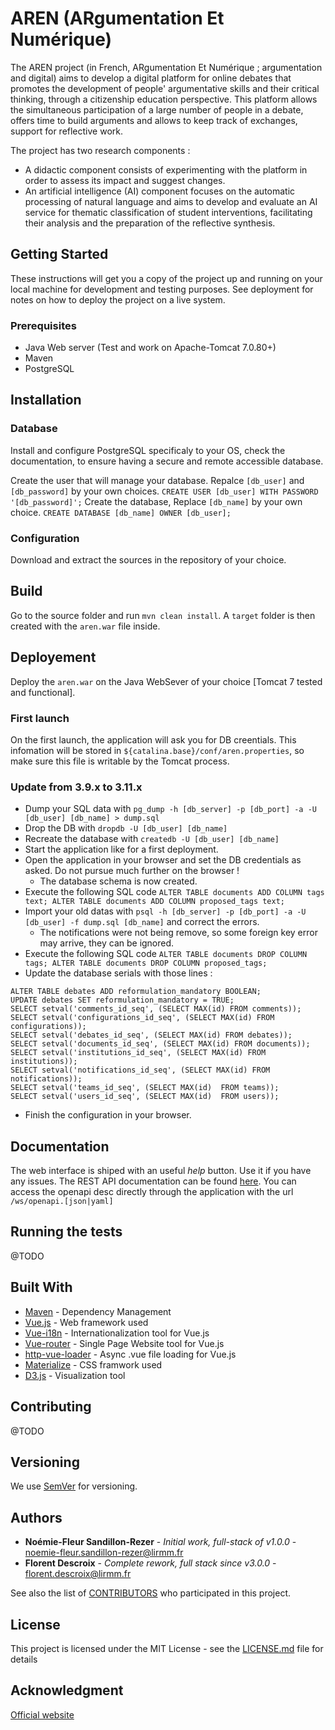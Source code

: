 


# AREN (ARgumentation Et Numérique)

The AREN project (in French, ARgumentation Et Numérique ; argumentation and digital) aims to develop a digital platform for online debates that promotes the development of people' argumentative skills and their critical thinking, through a citizenship education perspective. This platform allows the simultaneous participation of a large number of people in a debate, offers time to build arguments and allows to keep track of exchanges, support for reflective work. 

The project has two research components :
* A didactic component consists of experimenting with the platform in order to assess its impact and suggest changes. 
* An artificial intelligence (AI) component focuses on the automatic processing of natural language and aims to develop and evaluate an AI service for thematic classification of student interventions, facilitating their analysis and the preparation of the reflective synthesis.

## Getting Started

These instructions will get you a copy of the project up and running on your local machine for development and testing purposes. See deployment for notes on how to deploy the project on a live system.

### Prerequisites

* Java Web server (Test and work on Apache-Tomcat 7.0.80+)
* Maven
* PostgreSQL

## Installation
### Database
Install and configure PostgreSQL specificaly to your OS, check the documentation, to ensure having a secure and remote accessible database.

Create the user that will manage your database. Repalce `[db_user]` and `[db_password]` by your own choices.
`CREATE USER [db_user] WITH PASSWORD '[db_password]';`
Create the database, Replace `[db_name]` by your own choice.
`CREATE DATABASE [db_name] OWNER [db_user];`

### Configuration
Download and extract the sources in the repository of your choice.

## Build
Go to the source folder and run `mvn clean install`.
A `target` folder is then created with the `aren.war` file inside.

## Deployement
Deploy the `aren.war` on the Java WebSever of your choice [Tomcat 7 tested and functional].

### First launch
On the first launch, the application will ask you for DB creentials.
This infomation will be stored in `${catalina.base}/conf/aren.properties`, so make sure this file is writable by the Tomcat process.

### Update from 3.9.x to 3.11.x
* Dump your SQL data with `pg_dump -h [db_server] -p [db_port] -a -U [db_user] [db_name] > dump.sql`  
* Drop the DB with `dropdb -U [db_user] [db_name]`  
* Recreate the database with  `createdb -U [db_user] [db_name]`  
* Start the application like for a first deployment.  
* Open the application in your browser and set the DB credentials as asked. Do not pursue much further on the browser !  
  * The database schema is now created.  
* Execute the following SQL code `ALTER TABLE documents ADD COLUMN tags text; ALTER TABLE documents ADD COLUMN proposed_tags text;`  
* Import your old datas with `psql -h [db_server] -p [db_port] -a -U [db_user] -f dump.sql [db_name]` and correct the errors.  
  * The notifications were not being remove, so some foreign key error may arrive, they can be ignored.  
* Execute the following SQL code `ALTER TABLE documents DROP COLUMN tags; ALTER TABLE documents DROP COLUMN proposed_tags;`
* Update the database serials with those lines : 
```
ALTER TABLE debates ADD reformulation_mandatory BOOLEAN;
UPDATE debates SET reformulation_mandatory = TRUE;
SELECT setval('comments_id_seq', (SELECT MAX(id) FROM comments));
SELECT setval('configurations_id_seq', (SELECT MAX(id) FROM configurations));
SELECT setval('debates_id_seq', (SELECT MAX(id) FROM debates));
SELECT setval('documents_id_seq', (SELECT MAX(id) FROM documents));
SELECT setval('institutions_id_seq', (SELECT MAX(id) FROM institutions));
SELECT setval('notifications_id_seq', (SELECT MAX(id) FROM notifications));
SELECT setval('teams_id_seq', (SELECT MAX(id)  FROM teams));
SELECT setval('users_id_seq', (SELECT MAX(id)  FROM users));
```
* Finish the configuration in your browser.

## Documentation
The web interface is shiped with an useful *help* button. Use it if you have any issues.
The REST API documentation can be found [here](https://app.swaggerhub.com/apis-docs/aren-consortium/aren-api/3.0.0).
You can access the openapi desc directly through the application with the url `/ws/openapi.[json|yaml]`

## Running the tests
@TODO

## Built With

* [Maven](https://maven.apache.org/) - Dependency Management
* [Vue.js](https://vuejs.org/) - Web framework used
* [Vue-i18n](https://kazupon.github.io/vue-i18n/) - Internationalization tool for Vue.js
* [Vue-router](https://router.vuejs.org/) - Single Page Website tool for Vue.js
* [http-vue-loader](https://github.com/FranckFreiburger/http-vue-loader) - Async .vue file loading for Vue.js
* [Materialize](https://materializecss.com/) - CSS framwork used
* [D3.js](https://d3js.org/) - Visualization tool

## Contributing

@TODO

## Versioning

We use [SemVer](http://semver.org/) for versioning.

## Authors

* **Noémie-Fleur Sandillon-Rezer** - *Initial work, full-stack of v1.0.0* - [noemie-fleur.sandillon-rezer@lirmm.fr](mailto:noemie-fleur.sandillon-rezer@lirmm.fr?subject=[AREN]%20)
* **Florent Descroix** - *Complete rework, full stack since v3.0.0* - [florent.descroix@lirmm.fr](mailto:florent.descroix@lirmm.fr?subject=[AREN]%20)

See also the list of [CONTRIBUTORS](CONTRIBUTORS.md) who participated in this project.

## License

This project is licensed under the MIT License - see the [LICENSE.md](LICENSE.md) file for details

## Acknowledgment
[Official website](http://www.lirmm.fr/aren)
